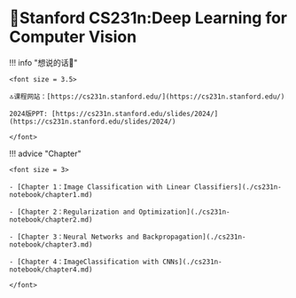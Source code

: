 # 🔭Stanford CS231n:Deep Learning for Computer Vision  
<script src="https://polyfill.io/v3/polyfill.min.js?features=es6"></script>
<script src="https://cdn.jsdelivr.net/npm/mathjax@3/es5/tex-chtml.js"></script>
!!! info "想说的话🎇"
    
    <font size = 3.5>
    
    🔝课程网站：[https://cs231n.stanford.edu/](https://cs231n.stanford.edu/)
    
    2024版PPT: [https://cs231n.stanford.edu/slides/2024/](https://cs231n.stanford.edu/slides/2024/)
    
    </font>

!!! advice "Chapter"

    <font size = 3>

    - [Chapter 1：Image Classification with Linear Classifiers](./cs231n-notebook/chapter1.md) 
    
    - [Chapter 2：Regularization and Optimization](./cs231n-notebook/chapter2.md)
    
    - [Chapter 3：Neural Networks and Backpropagation](./cs231n-notebook/chapter3.md)
    
    - [Chapter 4：ImageClassification with CNNs](./cs231n-notebook/chapter4.md)

    </font>